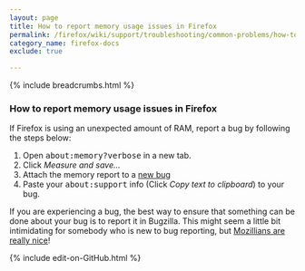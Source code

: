 ```yaml
---
layout: page
title: How to report memory usage issues in Firefox
permalink: /firefox/wiki/support/troubleshooting/common-problems/how-to-report-memory-usage-issues-firefox.html
category_name: firefox-docs
exclude: true

---
```


{% include breadcrumbs.html %}

### How to report memory usage issues in Firefox

If Firefox is using an unexpected amount of RAM, report a bug by following the steps below:

1. Open <kbd>about:memory?verbose</kbd> in a new tab.
2. Click *Measure and save...*
3. Attach the memory report to a [new bug](https://bugzilla.mozilla.org/enter_bug.cgi?product=Core&component=Memory%20Allocator)
4. Paste your <kbd>about:support</kbd> info (Click *Copy text to clipboard*) to your bug.

If you are experiencing a bug, the best way to ensure that something can be done about your bug is to report it in Bugzilla. This might seem a little bit intimidating for somebody who is new to bug reporting, but [Mozillians are really nice](http://dblohm7.ca/blog/2014/08/14/diffusion-of-responsibility/)!

{% include edit-on-GitHub.html %}

<!--
Set the front matter:
title = your page title and link name in the navigation
permalink = the url for the page, i.e. example.com/my-awesome-category
category_name = the name of the cateogry you want to use to group posts, you'll need to use the same name on post pages
Save this page in the root directory.
Use the same name for the filename as the permalink, i.e.
permalink: /my-awesome-category/
filename: my-awesome-category.html
-->
